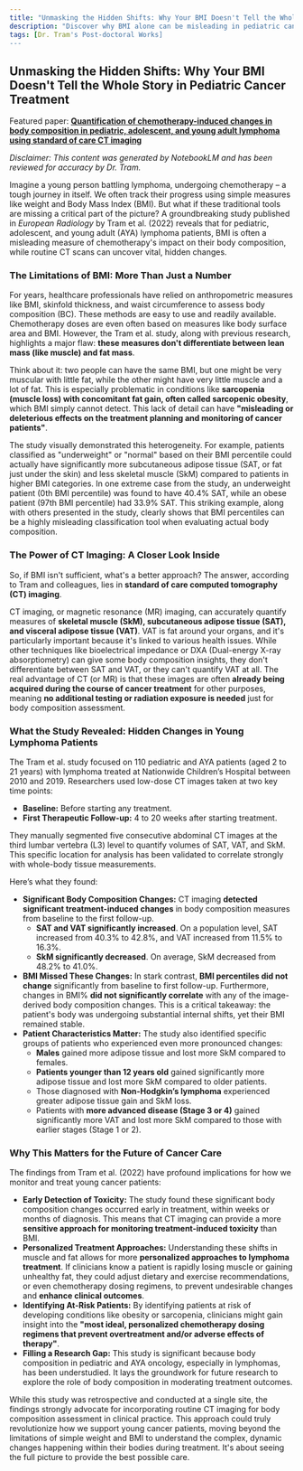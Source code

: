 ```yaml
---
title: "Unmasking the Hidden Shifts: Why Your BMI Doesn't Tell the Whole Story in Pediatric Cancer Treatment"
description: "Discover why BMI alone can be misleading in pediatric cancer care. Explore new research revealing how chemotherapy causes hidden shifts in muscle and fat that BMI can’t detect—and how routine CT scans can provide a clearer, more accurate picture of young patients’ health during treatment."
tags: [Dr. Tram's Post-doctoral Works]
---
```

## Unmasking the Hidden Shifts: Why Your BMI Doesn't Tell the Whole Story in Pediatric Cancer Treatment

Featured paper: [**Quantification of chemotherapy-induced changes in body composition in pediatric, adolescent, and young adult lymphoma using standard of care CT imaging**](https://doi.org/10.1007/s00330-022-09048-z)

*Disclaimer: This content was generated by NotebookLM and has been reviewed for accuracy by Dr. Tram.*

Imagine a young person battling lymphoma, undergoing chemotherapy – a tough journey in itself. We often track their progress using simple measures like weight and Body Mass Index (BMI). But what if these traditional tools are missing a critical part of the picture? A groundbreaking study published in *European Radiology* by Tram et al. (2022) reveals that for pediatric, adolescent, and young adult (AYA) lymphoma patients, BMI is often a misleading measure of chemotherapy's impact on their body composition, while routine CT scans can uncover vital, hidden changes.

### The Limitations of BMI: More Than Just a Number

For years, healthcare professionals have relied on anthropometric measures like BMI, skinfold thickness, and waist circumference to assess body composition (BC). These methods are easy to use and readily available. Chemotherapy doses are even often based on measures like body surface area and BMI. However, the Tram et al. study, along with previous research, highlights a major flaw: **these measures don't differentiate between lean mass (like muscle) and fat mass**.

Think about it: two people can have the same BMI, but one might be very muscular with little fat, while the other might have very little muscle and a lot of fat. This is especially problematic in conditions like **sarcopenia (muscle loss) with concomitant fat gain, often called sarcopenic obesity**, which BMI simply cannot detect. This lack of detail can have **"misleading or deleterious effects on the treatment planning and monitoring of cancer patients"**.

The study visually demonstrated this heterogeneity. For example, patients classified as "underweight" or "normal" based on their BMI percentile could actually have significantly more subcutaneous adipose tissue (SAT, or fat just under the skin) and less skeletal muscle (SkM) compared to patients in higher BMI categories. In one extreme case from the study, an underweight patient (0th BMI percentile) was found to have 40.4% SAT, while an obese patient (97th BMI percentile) had 33.9% SAT. This striking example, along with others presented in the study, clearly shows that BMI percentiles can be a highly misleading classification tool when evaluating actual body composition.

### The Power of CT Imaging: A Closer Look Inside

So, if BMI isn't sufficient, what's a better approach? The answer, according to Tram and colleagues, lies in **standard of care computed tomography (CT) imaging**.

CT imaging, or magnetic resonance (MR) imaging, can accurately quantify measures of **skeletal muscle (SkM), subcutaneous adipose tissue (SAT), and visceral adipose tissue (VAT)**. VAT is fat around your organs, and it's particularly important because it's linked to various health issues. While other techniques like bioelectrical impedance or DXA (Dual-energy X-ray absorptiometry) can give some body composition insights, they don't differentiate between SAT and VAT, or they can't quantify VAT at all. The real advantage of CT (or MR) is that these images are often **already being acquired during the course of cancer treatment** for other purposes, meaning **no additional testing or radiation exposure is needed** just for body composition assessment.

### What the Study Revealed: Hidden Changes in Young Lymphoma Patients

The Tram et al. study focused on 110 pediatric and AYA patients (aged 2 to 21 years) with lymphoma treated at Nationwide Children’s Hospital between 2010 and 2019. Researchers used low-dose CT images taken at two key time points:
*   **Baseline:** Before starting any treatment.
*   **First Therapeutic Follow-up:** 4 to 20 weeks after starting treatment.

They manually segmented five consecutive abdominal CT images at the third lumbar vertebra (L3) level to quantify volumes of SAT, VAT, and SkM. This specific location for analysis has been validated to correlate strongly with whole-body tissue measurements.

Here’s what they found:

*   **Significant Body Composition Changes:** CT imaging **detected significant treatment-induced changes** in body composition measures from baseline to the first follow-up.
    *   **SAT and VAT significantly increased**. On a population level, SAT increased from 40.3% to 42.8%, and VAT increased from 11.5% to 16.3%.
    *   **SkM significantly decreased**. On average, SkM decreased from 48.2% to 41.0%.
*   **BMI Missed These Changes:** In stark contrast, **BMI percentiles did not change** significantly from baseline to first follow-up. Furthermore, changes in BMI% **did not significantly correlate** with any of the image-derived body composition changes. This is a critical takeaway: the patient's body was undergoing substantial internal shifts, yet their BMI remained stable.
*   **Patient Characteristics Matter:** The study also identified specific groups of patients who experienced even more pronounced changes:
    *   **Males** gained more adipose tissue and lost more SkM compared to females.
    *   **Patients younger than 12 years old** gained significantly more adipose tissue and lost more SkM compared to older patients.
    *   Those diagnosed with **Non-Hodgkin’s lymphoma** experienced greater adipose tissue gain and SkM loss.
    *   Patients with **more advanced disease (Stage 3 or 4)** gained significantly more VAT and lost more SkM compared to those with earlier stages (Stage 1 or 2).

### Why This Matters for the Future of Cancer Care

The findings from Tram et al. (2022) have profound implications for how we monitor and treat young cancer patients:

*   **Early Detection of Toxicity:** The study found these significant body composition changes occurred early in treatment, within weeks or months of diagnosis. This means that CT imaging can provide a more **sensitive approach for monitoring treatment-induced toxicity** than BMI.
*   **Personalized Treatment Approaches:** Understanding these shifts in muscle and fat allows for more **personalized approaches to lymphoma treatment**. If clinicians know a patient is rapidly losing muscle or gaining unhealthy fat, they could adjust dietary and exercise recommendations, or even chemotherapy dosing regimens, to prevent undesirable changes and **enhance clinical outcomes**.
*   **Identifying At-Risk Patients:** By identifying patients at risk of developing conditions like obesity or sarcopenia, clinicians might gain insight into the **"most ideal, personalized chemotherapy dosing regimens that prevent overtreatment and/or adverse effects of therapy"**.
*   **Filling a Research Gap:** This study is significant because body composition in pediatric and AYA oncology, especially in lymphomas, has been understudied. It lays the groundwork for future research to explore the role of body composition in moderating treatment outcomes.

While this study was retrospective and conducted at a single site, the findings strongly advocate for incorporating routine CT imaging for body composition assessment in clinical practice. This approach could truly revolutionize how we support young cancer patients, moving beyond the limitations of simple weight and BMI to understand the complex, dynamic changes happening within their bodies during treatment. It's about seeing the full picture to provide the best possible care.